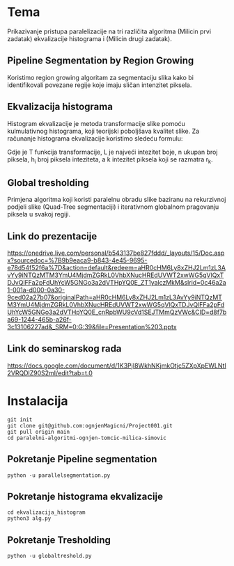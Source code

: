 # Tema
Prikazivanje pristupa paralelizacije na tri različita algoritma (Milicin prvi zadatak) ekvalizacije histograma i (Milicin drugi zadatak).

## Pipeline Segmentation by Region Growing

Koristimo region growing algoritam za segmentaciju slika​ kako bi identifikovali povezane regije koje imaju sličan intenzitet piksela.

## Ekvalizacija histograma

Histogram ekvalizacije je metoda transformacije slike pomoću kulmulativnog histograma, koji teorijski poboljšava kvalitet slike. Za računanje histograma ekvalizacije koristimo sledeću formulu:

Gdje je T funkcija transformacije, L je najveći intezitet boje, n ukupan broj piksela, h<sub>i</sub> broj piksela inteziteta, a k intezitet piksela koji se razmatra r<sub>k</sub>.

## Global tresholding

Primjena algoritma koji koristi paralelnu obradu slike baziranu na rekurzivnoj podjeli slike (Quad-Tree segmentaciji) i iterativnom globalnom pragovanju piksela u svakoj regiji. ​

## Link do prezentacije
https://onedrive.live.com/personal/b543137be827fddd/_layouts/15/Doc.aspx?sourcedoc=%7B9b9eaca9-b843-4e45-9695-e78d54f52f6a%7D&action=default&redeem=aHR0cHM6Ly8xZHJ2Lm1zL3AvYy9iNTQzMTM3YmU4MjdmZGRkL0VhbXNucHREdUVWT2xwWG5qVlQxTDJvQlFFa2pFdUhYcW5GNGo3a2dVTHpYQ0E_ZT1yalczMkM&slrid=0c46a2a1-001a-d000-0a30-9ced02a27b07&originalPath=aHR0cHM6Ly8xZHJ2Lm1zL3AvYy9iNTQzMTM3YmU4MjdmZGRkL0VhbXNucHREdUVWT2xwWG5qVlQxTDJvQlFFa2pFdUhYcW5GNGo3a2dVTHpYQ0E_cnRpbWU9cVd1SEJTMmQzVWc&CID=d8f7ba69-1244-465b-a26f-3c13106227ad&_SRM=0:G:39&file=Presentation%203.pptx

## Link do seminarskog rada
https://docs.google.com/document/d/1K3PjI8WkhNKjmkOtjc5ZXpXpEWLNtI2VRQDlZ90S2mI/edit?tab=t.0

# Instalacija
```
git init   
git clone git@github.com:ognjenMagicni/Project001.git   
git pull origin main
cd paralelni-algoritmi-ognjen-tomcic-milica-simovic
```
## Pokretanje Pipeline segmentation
```
python -u parallelsegmentation.py
```
## Pokretanje histograma ekvalizacije

```
cd ekvalizacija_histogram
python3 alg.py
```

## Pokretanje Tresholding
```
python -u globaltreshold.py
```

